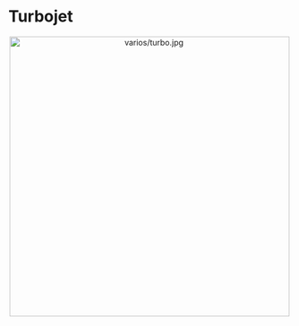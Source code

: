 # Turbojet
<p align="center">
  <img src="imagenes/Captura de pantalla 2025-05-28 22512" alt="varios/turbo.jpg" width="500"/>
</p>
